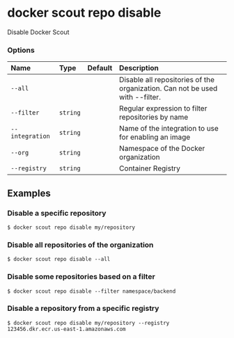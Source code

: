 # docker scout repo disable

<!---MARKER_GEN_START-->
Disable Docker Scout

### Options

| Name            | Type     | Default | Description                                                                  |
|:----------------|:---------|:--------|:-----------------------------------------------------------------------------|
| `--all`         |          |         | Disable all repositories of the organization. Can not be used with --filter. |
| `--filter`      | `string` |         | Regular expression to filter repositories by name                            |
| `--integration` | `string` |         | Name of the integration to use for enabling an image                         |
| `--org`         | `string` |         | Namespace of the Docker organization                                         |
| `--registry`    | `string` |         | Container Registry                                                           |


<!---MARKER_GEN_END-->

## Examples

### Disable a specific repository

```console
$ docker scout repo disable my/repository
```

### Disable all repositories of the organization

```console
$ docker scout repo disable --all
```

### Disable some repositories based on a filter

```console
$ docker scout repo disable --filter namespace/backend
```

### Disable a repository from a specific registry

```console
$ docker scout repo disable my/repository --registry 123456.dkr.ecr.us-east-1.amazonaws.com
```
